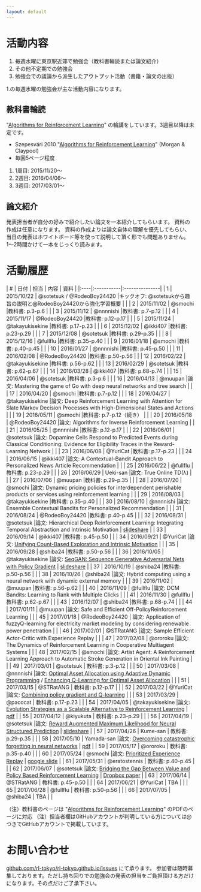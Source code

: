 ```yaml
---
layout: default
---
```


# 活動内容

1. 毎週水曜に東京駅近郊で勉強会（教科書輪読または論文紹介）
2. その他不定期での勉強会
3. 勉強会での議論から派生したアウトプット活動（書籍・論文の出版）

1.の毎週水曜の勉強会が主な活動内容になります。

## 教科書輪読
"[Algorithms for Reinforcement Learning](https://sites.ualberta.ca/~szepesva/RLBook.html)" の輪講をしています。3週目以降は未定です。

- Szepesvári 2010 "[Algorithms for Reinforcement Learning](https://sites.ualberta.ca/~szepesva/RLBook.html)" (Morgan & Claypool)
- 毎回5ページ程度

1. 1周目: 2015/11/20〜
2. 2週目: 2016/04/06〜
3. 3週目: 2017/03/01〜

## 論文紹介

発表担当者が自分の好みで紹介したい論文を一本紹介してもらいます。
資料の作成は任意になります。
資料の作成よりは論文自体の理解を優先してもらい、
当日の発表はホワイトボード等を使って説明して頂く形でも問題ありません。
1〜2時間かけて一本をじっくり読みます。

# 活動履歴

|   # | 日付 | 担当 | 内容 | 資料 |
|:----|:-----------|:---------------|
|   1 | 2015/10/22 | @sotetsuk / @RodeoBoy24420 |キックオフ: @sotetsukから趣旨の説明と@RodeoBoy24420から強化学習概要 | |
|   2 | 2015/11/02 | @smochi |教科書: p.3-p.6 | |
|   3 | 2015/11/12 | @nnnnishi |教科書: p.7-p.12 | |
|   4 | 2015/11/17 | @RodeoBoy24420 |教科書: p.12-p.17 | |
|   5 | 2015/11/24 | @takayukisekine |教科書: p.17-p.23 | |
|   6 | 2015/12/02 | @ikki407 |教科書: p.23-p.29 | |
|   7 | 2015/12/08 | @sotetsuk |教科書: p.29-p.35 | |
|   8 | 2015/12/16 | @fullflu |教科書: p.35-p.40 | |
|   9 | 2016/01/18 | @smochi |教科書: p.40-p.45  | |
|  10 | 2016/01/27 | @nnnnishi |教科書: p.45-p.50  | |
|  11 | 2016/02/08 | @RodeoBoy24420  |教科書: p.50-p.56 | |
|  12 | 2016/02/22 | @takayukisekine |教科書: p.56-p.62 | |
|  13 | 2016/02/29 | @sotetsuk |教科書: p.62-p.67 | |
|  14 | 2016/03/28 | @ikki407  |教科書: p.68-p.74 | |
|  15 | 2016/04/06 | @sotetsuk |教科書: p.3-p.6 | |
|  16 | 2016/04/13 | @muupan |論文: Mastering the game of Go with deep neural networks and tree search | |
|  17 | 2016/04/20 | @smochi |教科書: p.7-p.12 | |
|  18 | 2016/04/27 | @takayukisekine |論文: Deep Reinforcement Learning with Attention for Slate Markov Decision Processes with High-Dimensional States and Actions | |
|  19 | 2016/05/11 | @smochi |教科書: p.7-p.12（続き） | |
|  20 | 2016/05/18 | @RodeoBoy24420 |論文: Algorithms for Inverse Reinforcement Learning | |
|  21 | 2016/05/25 | @nnnnishi |教科書: p.12-p.17 | |
|  22 | 2016/06/01 | @sotetsuk |論文: Dopamine Cells Respond to Predicted Events during Classical Conditioning: Evidence for Eligibility Traces in the Reward-Learning Network | |
|  23 | 2016/06/08 | @YuriCat |教科書: p.17-p.23 | |
|  24 | 2016/06/15 | @ikki407 |論文: A Contextual-Bandit Approach to Personalized News Article Recommendation | |
|  25 | 2016/06/22 | @fullflu |教科書: p.23-p.29 | |
|  26 | 2016/06/29 | Ueki-san |論文: True Online TD(λ) | |
|  27 | 2016/07/06 | @muupan |教科書: p.29-p.35 | |
|  28 | 2016/07/20 | @smochi |論文: Dynamic pricing policies for interdependent perishable products or services using reinforcement learning | |
|  29 | 2016/08/03 | @takayukisekine |教科書: p.35-p.40 | |
|  30 | 2016/08/10 | @nnnnishi |論文: Ensemble Contextual Bandits for Personalized Recommendation | |
|  31 | 2016/08/24 | @RodeoBoy24420 |教科書: p.40-p.45 | |
|  32 | 2016/08/31 | @sotetsuk |論文: Hierarchical Deep Reinforcement Learning: Integrating Temporal Abstraction and Intrinsic Motivation | [slideshare](https://www.slideshare.net/sotetsukoyamada/kulkarni-et-al-2016) |
|  33 | 2016/09/14 | @ikki407 |教科書: p.45-p.50  | |
|  34 | 2016/09/21 | @YuriCat |論文: [Unifying Count-Based Exploration and Intrinsic Motivation](https://arxiv.org/abs/1606.01868) | |
|  35 | 2016/09/28 | @shiba24 |教科書: p.50-p.56 | |
|  36 | 2016/10/05 | @takayukisekine |論文: [SeqGAN: Sequence Generative Adversarial Nets with Policy Gradient](https://arxiv.org/abs/1609.05473) | [slideshare](http://www.slideshare.net/TakayukiSekine1/seq-gan-66772221) |
|  37 | 2016/10/19 | @shiba24 |教科書: p.50-p.56 | |
|  38 | 2016/10/26 | @shiba24 |論文: Hybrid computing using a neural network with dynamic external memory | |
|  39 | 2016/11/02 | @muupan |教科書: p.56-p.62 | |
|  40 | 2016/11/09 | @fullflu |論文: DCM Bandits: Learning to Rank with Multiple Clicks | |
|  41 | 2016/11/30 | @fullflu |教科書: p.62-p.67 | |
|  43 | 2016/12/07 | @shiba24 |教科書: p.68-p.74 | |
|  44 | 2017/01/11 | @muupan |論文: Safe and Efficient Off-PolicyReinforcement Learning | |
|  45 | 2017/01/18 | @RodeoBoy24420 | 論文: Application of fuzzyQ-learning for electricity market modeling by considering renewable power penetration | |
|  46 | 2017/02/01 | @STRatANG |論文: Sample Efficient Actor-Critic with Experience Replay | |
|  47 | 2017/02/08 | @ororoku |論文: The Dynamics of Reinforcement Learning in Cooperative Multiagent Systems | |
|  48 | 2017/02/15 | @smochi |論文: Artist Agent: A Reinforcement Learning Approach to Automatic Stroke Generation in Oriental Ink Painting | |
|  49 | 2017/03/01 | @sotetsuk | 教科書: p.3-p.12 | |
|  50 | 2017/03/08 | @nnnnishi |論文: [Optimal Asset Allocation using Adaptive Dynamic Programming](https://papers.nips.cc/paper/1121-optimal-asset-allocation-using-adaptive-dynamic-programming.pdf) / [Enhancing Q-Learning for Optimal Asset Allocation](https://papers.nips.cc/paper/1427-enhancing-q-learning-for-optimal-asset-allocation.pdf) | |
|  51 | 2017/03/15 | @STRatANG | 教科書: p.12-p.17 | |
|  52 | 2017/03/22 | @YuriCat |論文: [Combining policy gradient and Q-learning](https://arxiv.org/abs/1611.01626) | |
|  53 | 2017/03/29 | @pacocat | 教科書: p.17-p.23 | |
|  54 | 2017/04/05 | @takayukisekine |論文: [Evolution Strategies as a Scalable Alternative to Reinforcement Learning](https://arxiv.org/abs/1703.03864) | [pdf](resource/20170405-sekine.pdf) |
|  55 | 2017/04/12 | @kiyukuta | 教科書: p.23-p.29 | |
|  56 | 2017/04/19 | @sotetsuk |論文: [Reward Augmented Maximum Likelihood for Neural Structured Prediction](https://arxiv.org/abs/1609.00150) | [slideshare](https://www.slideshare.net/sotetsukoyamada/reward-augmented-maximum-likelihood-for-neural-structured-prediction) |
|  57 | 2017/04/26 | Kume-san | 教科書: p.29-p.35 | |
|  58 | 2017/05/10 | Yamada-san |論文: [Overcoming catastrophic forgetting in neural networks](https://arxiv.org/abs/1612.00796) | [pdf](resource/20170510-yamada.pdf) |
|  59 | 2017/05/17 | @ororoku | 教科書: p.35-p.40 | |
|  60 | 2017/05/24 | @smochi |論文: [Prioritized Experience Replay](https://arxiv.org/abs/1511.05952) | [google slide](https://docs.google.com/presentation/d/1P_ks8cqXcQmc8rBk7QlxcBHwfSdlNYnPmnWF0yj_nYs/edit#slide=id.g22de88c68b_1_160) |
|  61 | 2017/05/31 | @eratostennis | 教科書: p.40-p.45 | |
|  62 | 2017/06/07 | @sotetsuk |論文: [Bridging the Gap Between Value and Policy Based Reinforcement Learning](https://arxiv.org/abs/1702.08892) | [Dropbox paper](https://paper.dropbox.com/doc/Bridging-the-Gap-Between-Value-and-Policy-Based-Reinforcement-Learning-JmxgdnSMzEQUmBTk1C31T) |
|  63 | 2017/06/14 | @STRatANG | 教科書: p.45-p.50 | |
|  64 | 2017/06/21 | @YuriCat | TBA | |
|  65 | 2017/06/28 | @fullflu | 教科書: p.50-p.56 | |
|  66 | 2017/07/05 | @shiba24 | TBA | |

（注）教科書のページは "[Algorithms for Reinforcement Learning](https://sites.ualberta.ca/~szepesva/RLBook.html)" のPDFのページに対応
（注）担当者欄はGitHubアカウントが判明している方については@つきでGitHubアカウントで掲載しています。

# お問い合わせ
[github.com/rl-tokyo/rl-tokyo.github.io/issues](https://github.com/rl-tokyo/rl-tokyo.github.io/issues/new) にて承ります。
参加者は随時募集しております。ただし持ち回りでの勉強会の発表の担当をご負担頂ける方だけになります。その点だけご了承下さい。

